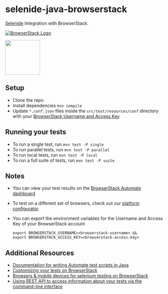 # selenide-java-browserstack

[Selenide](http://selenide.org/) Integration with BrowserStack.

<a href="https://www.browserstack.com/automate">![BrowserStack Logo](https://d98b8t1nnulk5.cloudfront.net/production/images/layout/logo-header.png?1469004780)</a>

<a href="http://selenide.org/"><img src ="http://selenide.org/images/selenide-logo-big.png" height = "110"></a>

## Setup

* Clone the repo
* Install dependencies `mvn compile`
* Update `*.conf.json` files inside the `src/test/resources/conf` directory with your [BrowserStack Username and Access Key](https://www.browserstack.com/accounts/settings)

## Running your tests

- To run a single test, run `mvn test -P single`
- To run parallel tests, run `mvn test -P parallel`
- To run local tests, run `mvn test -P local`
- To run a full suite of tests, run `mvn test -P suite`

## Notes
* You can view your test results on the [BrowserStack Automate dashboard](https://www.browserstack.com/automate)
* To test on a different set of browsers, check out our [platform configurator](https://www.browserstack.com/automate/java#setting-os-and-browser)
* You can export the environment variables for the Username and Access Key of your BrowserStack account

  ```
  export BROWSERSTACK_USERNAME=<browserstack-username> &&
  export BROWSERSTACK_ACCESS_KEY=<browserstack-access-key>
  ```
## Additional Resources
* [Documentation for writing Automate test scripts in Java](https://www.browserstack.com/automate/java)
* [Customizing your tests on BrowserStack](https://www.browserstack.com/automate/capabilities)
* [Browsers & mobile devices for selenium testing on BrowserStack](https://www.browserstack.com/list-of-browsers-and-platforms?product=automate)
* [Using REST API to access information about your tests via the command-line interface](https://www.browserstack.com/automate/rest-api)
